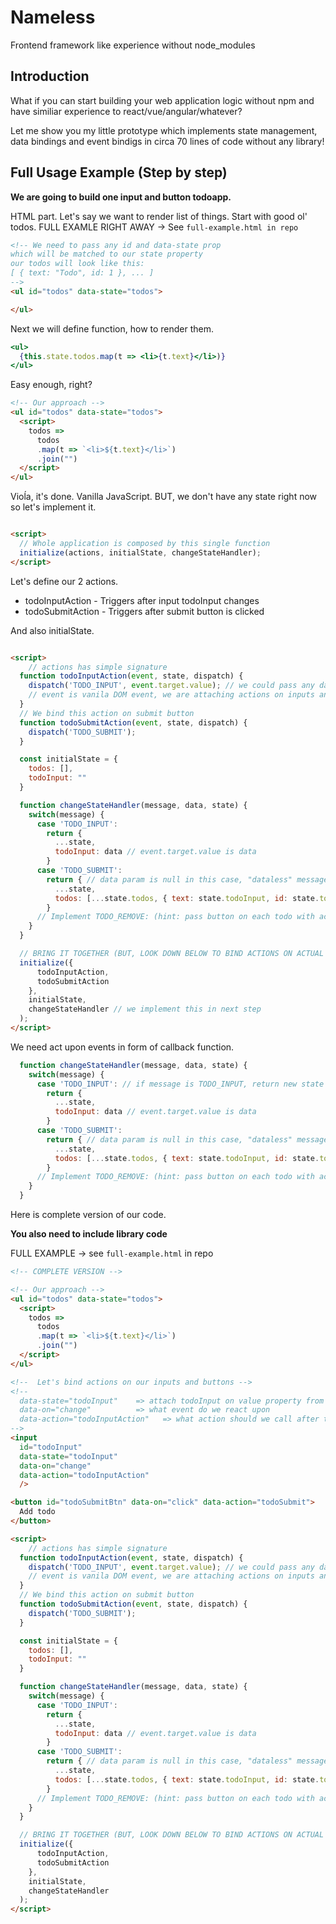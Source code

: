 # Nameless
Frontend framework like experience without node_modules

## Introduction
What if you can start building your web application logic without
npm and have similiar experience to react/vue/angular/whatever?

Let me show you my little prototype which implements state management,
data bindings and event bindigs in circa 70 lines of code without any library!

## Full Usage Example (Step by step)
**We are going to build one input and button todoapp.**

HTML part. Let's say we want to render list of things.
Start with good ol' todos. FULL EXAMLE RIGHT AWAY -> See `full-example.html in repo`
```html
<!-- We need to pass any id and data-state prop 
which will be matched to our state property 
our todos will look like this: 
[ { text: "Todo", id: 1 }, ... ]
-->
<ul id="todos" data-state="todos">

</ul>
```

Next we will define function, how to render them.
```jsx
<ul>
  {this.state.todos.map(t => <li>{t.text}</li>)}
</ul>
```

Easy enough, right?

```html
<!-- Our approach -->
<ul id="todos" data-state="todos">
  <script>
    todos => 
      todos
      .map(t => `<li>${t.text}</li>`)
      .join("")
  </script>
</ul>

```
Vioĺa, it's done. Vanilla JavaScript.
BUT, we don't have any state right now so let's implement it.


```html

<script>
  // Whole application is composed by this single function
  initialize(actions, initialState, changeStateHandler);
</script>
```

Let's define our 2 actions.
- todoInputAction - Triggers after input todoInput changes
- todoSubmitAction - Triggers after submit button is clicked

And also initialState.

```html

<script>
    // actions has simple signature
  function todoInputAction(event, state, dispatch) {
    dispatch('TODO_INPUT', event.target.value); // we could pass any data in second parameter.
    // event is vanila DOM event, we are attaching actions on inputs and buttons.
  }
  // We bind this action on submit button
  function todoSubmitAction(event, state, dispatch) {
    dispatch('TODO_SUBMIT');
  }

  const initialState = {
    todos: [],
    todoInput: ""
  }

  function changeStateHandler(message, data, state) {
    switch(message) {
      case 'TODO_INPUT':
        return {
          ...state,
          todoInput: data // event.target.value is data
        }
      case 'TODO_SUBMIT':
        return { // data param is null in this case, "dataless" message
          ...state,
          todos: [...state.todos, { text: state.todoInput, id: state.todos.length + 1 }]
        }
      // Implement TODO_REMOVE: (hint: pass button on each todo with action with param of todo.id)
    }
  }

  // BRING IT TOGETHER (BUT, LOOK DOWN BELOW TO BIND ACTIONS ON ACTUAL ELEMENTS!)
  initialize({
      todoInputAction,
      todoSubmitAction
    }, 
    initialState, 
    changeStateHandler // we implement this in next step
  );
</script>
```

We need act upon events in form of callback function.

```js
  function changeStateHandler(message, data, state) {
    switch(message) {
      case 'TODO_INPUT': // if message is TODO_INPUT, return new state
        return {
          ...state,
          todoInput: data // event.target.value is data
        }
      case 'TODO_SUBMIT':
        return { // data param is null in this case, "dataless" message
          ...state,
          todos: [...state.todos, { text: state.todoInput, id: state.todos.length + 1 }]
        }
      // Implement TODO_REMOVE: (hint: pass button on each todo with action with param of todo.id)
    }
  }

```

Here is complete version of our code.

**You also need to include library code**

FULL EXAMPLE -> see `full-example.html` in repo
```html
<!-- COMPLETE VERSION -->

<!-- Our approach -->
<ul id="todos" data-state="todos">
  <script>
    todos => 
      todos
      .map(t => `<li>${t.text}</li>`)
      .join("")
  </script>
</ul>

<!--  Let's bind actions on our inputs and buttons -->
<!--
  data-state="todoInput"    => attach todoInput on value property from state
  data-on="change"          => what event do we react upon
  data-action="todoInputAction"   => what action should we call after triggering event
-->
<input
  id="todoInput"
  data-state="todoInput"
  data-on="change"
  data-action="todoInputAction"
  />

<button id="todoSubmitBtn" data-on="click" data-action="todoSubmit">
  Add todo
</button>

<script>
    // actions has simple signature
  function todoInputAction(event, state, dispatch) {
    dispatch('TODO_INPUT', event.target.value); // we could pass any data in second parameter.
    // event is vanila DOM event, we are attaching actions on inputs and buttons.
  }
  // We bind this action on submit button
  function todoSubmitAction(event, state, dispatch) {
    dispatch('TODO_SUBMIT');
  }

  const initialState = {
    todos: [],
    todoInput: ""
  }

  function changeStateHandler(message, data, state) {
    switch(message) {
      case 'TODO_INPUT':
        return {
          ...state,
          todoInput: data // event.target.value is data
        }
      case 'TODO_SUBMIT':
        return { // data param is null in this case, "dataless" message
          ...state,
          todos: [...state.todos, { text: state.todoInput, id: state.todos.length + 1 }]
        }
      // Implement TODO_REMOVE: (hint: pass button on each todo with action with param of todo.id)
    }
  }

  // BRING IT TOGETHER (BUT, LOOK DOWN BELOW TO BIND ACTIONS ON ACTUAL ELEMENTS!)
  initialize({
      todoInputAction,
      todoSubmitAction
    }, 
    initialState, 
    changeStateHandler
  );
</script>
```